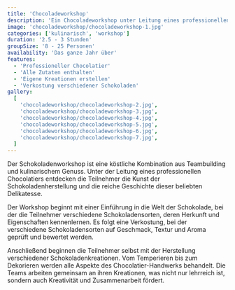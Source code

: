 ```yaml
---
title: 'Chocoladeworkshop'
description: 'Ein Chocoladeworkshop unter Leitung eines professionellen Chocolatiers.'
image: 'chocoladeworkshop/chocoladeworkshop-1.jpg'
categories: ['kulinarisch', 'workshop']
duration: '2.5 - 3 Stunden'
groupSize: '8 - 25 Personen'
availability: 'Das ganze Jahr über'
features:
  - 'Professioneller Chocolatier'
  - 'Alle Zutaten enthalten'
  - 'Eigene Kreationen erstellen'
  - 'Verkostung verschiedener Schokoladen'
gallery:
  [
    'chocoladeworkshop/chocoladeworkshop-2.jpg',
    'chocoladeworkshop/chocoladeworkshop-3.jpg',
    'chocoladeworkshop/chocoladeworkshop-4.jpg',
    'chocoladeworkshop/chocoladeworkshop-5.jpg',
    'chocoladeworkshop/chocoladeworkshop-6.jpg',
    'chocoladeworkshop/chocoladeworkshop-7.jpg',
  ]
---
```


Der Schokoladenworkshop ist eine köstliche Kombination aus Teambuilding und kulinarischem Genuss. Unter der Leitung eines professionellen Chocolatiers entdecken die Teilnehmer die Kunst der Schokoladenherstellung und die reiche Geschichte dieser beliebten Delikatesse.

Der Workshop beginnt mit einer Einführung in die Welt der Schokolade, bei der die Teilnehmer verschiedene Schokoladensorten, deren Herkunft und Eigenschaften kennenlernen. Es folgt eine Verkostung, bei der verschiedene Schokoladensorten auf Geschmack, Textur und Aroma geprüft und bewertet werden.

Anschließend beginnen die Teilnehmer selbst mit der Herstellung verschiedener Schokoladenkreationen. Vom Temperieren bis zum Dekorieren werden alle Aspekte des Chocolatier-Handwerks behandelt. Die Teams arbeiten gemeinsam an ihren Kreationen, was nicht nur lehrreich ist, sondern auch Kreativität und Zusammenarbeit fördert.
